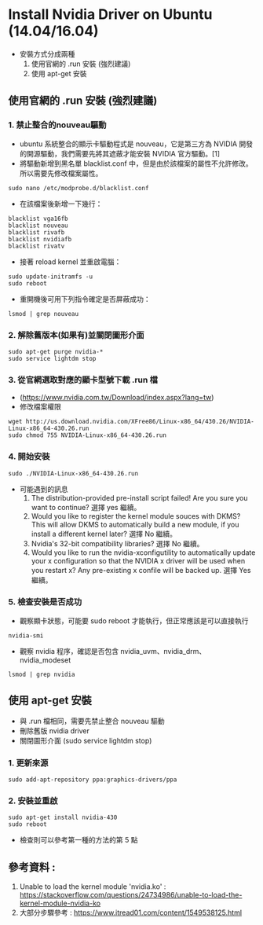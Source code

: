 # Install Nvidia Driver on Ubuntu (14.04/16.04)
* 安裝方式分成兩種
  1. 使用官網的 .run 安裝 (強烈建議)
  2. 使用 apt-get 安裝

## 使用官網的 .run 安裝 (強烈建議)
### 1. 禁止整合的nouveau驅動
* ubuntu 系統整合的顯示卡驅動程式是 nouveau，它是第三方為 NVIDIA 開發的開源驅動，我們需要先將其遮蔽才能安裝 NVIDIA 官方驅動。[1]
* 將驅動新增到黑名單 blacklist.conf 中，但是由於該檔案的屬性不允許修改。所以需要先修改檔案屬性。
```
sudo nano /etc/modprobe.d/blacklist.conf
```
* 在該檔案後新增一下幾行：
```
blacklist vga16fb
blacklist nouveau
blacklist rivafb
blacklist nvidiafb
blacklist rivatv
```
* 接著 reload kernel 並重啟電腦：
```
sudo update-initramfs -u
sudo reboot
```
* 重開機後可用下列指令確定是否屏蔽成功：
```
lsmod | grep nouveau
```
### 2. 解除舊版本(如果有)並關閉圖形介面
```
sudo apt-get purge nvidia-*
sudo service lightdm stop
```
### 3. 從官網選取對應的顯卡型號下載 .run 檔
* (https://www.nvidia.com.tw/Download/index.aspx?lang=tw)
* 修改檔案權限
```
wget http://us.download.nvidia.com/XFree86/Linux-x86_64/430.26/NVIDIA-Linux-x86_64-430.26.run
sudo chmod 755 NVIDIA-Linux-x86_64-430.26.run
```
### 4. 開始安裝
```
sudo ./NVIDIA-Linux-x86_64-430.26.run
```
* 可能遇到的訊息
   1. The distribution-provided pre-install script failed! Are you sure you want to continue? 選擇 yes 繼續。
   2. Would you like to register the kernel module souces with DKMS? This will allow DKMS to automatically build a new module, if you install a different kernel later?  選擇 No 繼續。
   3. Nvidia's 32-bit compatibility libraries? 選擇 No 繼續。
   4. Would you like to run the nvidia-xconfigutility to automatically update your x configuration so that the NVIDIA x driver will be used when you restart x? Any pre-existing x confile will be backed up.  選擇 Yes 繼續。
### 5. 檢查安裝是否成功
* 觀察顯卡狀態，可能要 sudo reboot 才能執行，但正常應該是可以直接執行
```
nvidia-smi
```
* 觀察 nvidia 程序，確認是否包含 nvidia_uvm、nvidia_drm、nvidia_modeset
```
lsmod | grep nvidia
```
## 使用 apt-get 安裝
* 與 .run 檔相同，需要先禁止整合 nouveau 驅動
* 刪除舊版 nvidia driver
* 關閉圖形介面 (sudo service lightdm stop)
### 1. 更新來源
```
sudo add-apt-repository ppa:graphics-drivers/ppa
```
### 2. 安裝並重啟
```
sudo apt-get install nvidia-430
sudo reboot
```
* 檢查則可以參考第一種的方法的第 5 點

## 參考資料 : 
1. Unable to load the kernel module 'nvidia.ko' : https://stackoverflow.com/questions/24734986/unable-to-load-the-kernel-module-nvidia-ko
2. 大部分步驟參考 : https://www.itread01.com/content/1549538125.html
